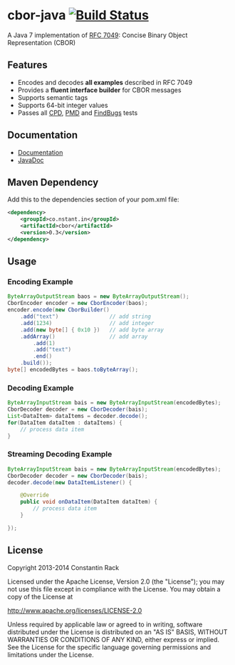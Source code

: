 cbor-java [![Build Status](https://travis-ci.org/c-rack/cbor-java.png)](https://travis-ci.org/c-rack/cbor-java)
=========

A Java 7 implementation of [RFC 7049](http://tools.ietf.org/html/rfc7049): Concise Binary Object Representation (CBOR)

## Features

* Encodes and decodes **all examples** described in RFC 7049
* Provides a **fluent interface builder** for CBOR messages
* Supports semantic tags
* Supports 64-bit integer values
* Passes all [CPD](http://c-rack.github.io/cbor-java/cpd.html), [PMD](http://c-rack.github.io/cbor-java/pmd.html) and [FindBugs](http://c-rack.github.io/cbor-java/findbugs.html) tests

## Documentation

* [Documentation](http://c-rack.github.io/cbor-java/)
* [JavaDoc](http://c-rack.github.io/cbor-java/apidocs/index.html)

## Maven Dependency

Add this to the dependencies section of your pom.xml file:

```xml
<dependency>
    <groupId>co.nstant.in</groupId>
    <artifactId>cbor</artifactId>
    <version>0.3</version>
</dependency>
```

## Usage

### Encoding Example

```java
ByteArrayOutputStream baos = new ByteArrayOutputStream();
CborEncoder encoder = new CborEncoder(baos);
encoder.encode(new CborBuilder()
    .add("text")                // add string
    .add(1234)                  // add integer
    .add(new byte[] { 0x10 })   // add byte array
    .addArray()                 // add array
        .add(1)
        .add("text")
        .end()
    .build());
byte[] encodedBytes = baos.toByteArray();
```

### Decoding Example

```java
ByteArrayInputStream bais = new ByteArrayInputStream(encodedBytes);
CborDecoder decoder = new CborDecoder(bais);
List<DataItem> dataItems = decoder.decode();
for(DataItem dataItem : dataItems) {
    // process data item
}
```

### Streaming Decoding Example

```java
ByteArrayInputStream bais = new ByteArrayInputStream(encodedBytes);
CborDecoder decoder = new CborDecoder(bais);
decoder.decode(new DataItemListener() {

    @Override
    public void onDataItem(DataItem dataItem) {
        // process data item
    }

});
```
	
## License

Copyright 2013-2014 Constantin Rack

Licensed under the Apache License, Version 2.0 (the "License"); you may not use this file except in compliance with the License. You may obtain a copy of the License at

   http://www.apache.org/licenses/LICENSE-2.0

Unless required by applicable law or agreed to in writing, software distributed under the License is distributed on an "AS IS" BASIS, WITHOUT WARRANTIES OR CONDITIONS OF ANY KIND, either express or implied. See the License for the specific language governing permissions and limitations under the License.
